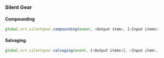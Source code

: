 ### Silent Gear

#### Compounding

```js
global.mrt.silentgear.compounding(event, <Output item>, [<Input items>], <Gem Compounding ? (else Metal, false by default)>, <id>)
```

#### Salvaging

```js
global.mrt.silentgear.salvaging(event, [<Output items>], <Input item>, <id>)
```